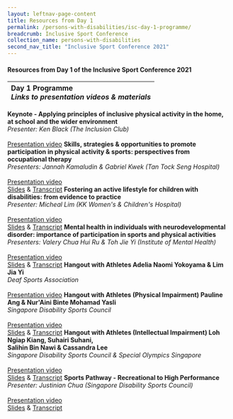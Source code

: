 ```yaml
---
layout: leftnav-page-content
title: Resources from Day 1
permalink: /persons-with-disabilities/isc-day-1-programme/
breadcrumb: Inclusive Sport Conference
collection_name: persons-with-disabilities
second_nav_title: "Inclusive Sport Conference 2021"
---
```


#### Resources from Day 1 of the Inclusive Sport Conference 2021


| Day 1 Programme<br>*Links to presentation videos & materials*
| :----          
**Keynote - Applying principles of inclusive physical activity in the home, at school and the wider environment**<br>*Presenter: Ken Black (The Inclusion Club)*<br><br>[Presentation video](https://www.youtube.com/watch?v=bOKXQj6MfC4&list=PLq_iyD5SmqtbG9RGam919OstsmGcF6iB2&index=2)
**Skills, strategies & opportunities to promote participation in physical activity & sports: perspectives from occupational therapy**<br>*Presenters: Jannah Kamaludin & Gabriel Kwek (Tan Tock Seng Hospital)*<br><br>[Presentation video](https://www.youtube.com/watch?v=_mljiapm6X0&list=PLq_iyD5SmqtbG9RGam919OstsmGcF6iB2&index=4)<br><a href="/misc/slides_1.pdf">Slides</a> & <a href="/misc/transcript_1.pdf">Transcript</a>
**Fostering an active lifestyle for children with disabilities: from evidence to practice**<br>*Presenter: Micheal Lim (KK Women's & Children's Hospital)*<br><br>[Presentation video](https://www.youtube.com/watch?v=iObjcmBysys&list=PLq_iyD5SmqtbG9RGam919OstsmGcF6iB2&index=5)<br><a href="/misc/slides_2.pdf">Slides</a> & <a href="/misc/transcript_2.pdf">Transcript</a> 
**Mental health in individuals with neurodevelopmental disorder: importance of participation in sports and physical activities**<br>*Presenters: Valery Chua Hui Ru & Toh Jie Yi (Institute of Mental Health)*<br><br>[Presentation video](https://www.youtube.com/watch?v=br6NQPuRlzo&list=PLq_iyD5SmqtbG9RGam919OstsmGcF6iB2&index=4)<br><a href="/misc/slides_3.pdf">Slides</a> & <a href="/misc/transcript_3.pdf">Transcript</a>
**Hangout with Athletes Adelia Naomi Yokoyama & Lim Jia Yi**<br>*Deaf Sports Association*<br><br>[Presentation video](https://www.youtube.com/watch?v=Isk-DDaDRKM&list=PLq_iyD5SmqtbG9RGam919OstsmGcF6iB2&index=5) 
**Hangout with Athletes (Physical Impairment) Pauline Ang & Nur'Aini Binte Mohamad Yasli**<br>*Singapore Disability Sports Council*<br><br>[Presentation video](https://www.youtube.com/watch?v=_MlcOtIEy7M&list=PLq_iyD5SmqtbG9RGam919OstsmGcF6iB2&index=5)<br><a href="/misc/slides_4.pdf">Slides</a> & <a href="/misc/transcript_4.pdf">Transcript</a>
**Hangout with Athletes (Intellectual Impairment) Loh Ngiap Kiang, Suhairi Suhani,<br>Salihin Bin Nawi & Cassandra Lee**<br>*Singapore Disability Sports Council & Special Olympics Singapore*<br><br>[Presentation video](https://www.youtube.com/watch?v=TPia1DnAavw&list=PLq_iyD5SmqtbG9RGam919OstsmGcF6iB2&index=6)<br><a href="/misc/slides_5.pdf">Slides</a> & <a href="/misc/transcript_5.pdf">Transcript</a>
**Sports Pathway - Recreational to High Performance**<br>*Presenter: Justinian Chua (Singapore Disability Sports Council)*<br><br>[Presentation video](https://www.youtube.com/watch?v=qGtsec3MQ60&list=PLq_iyD5SmqtbG9RGam919OstsmGcF6iB2&index=7)<br><a href="/misc/slides_6.pdf">Slides</a> & <a href="/misc/transcript_6.pdf">Transcript</a>


